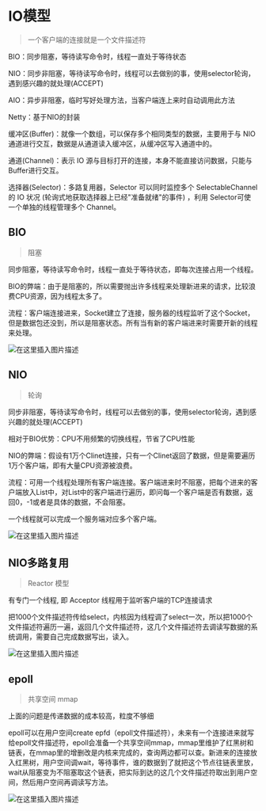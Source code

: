 # IO模型

> 一个客户端的连接就是一个文件描述符

BIO：同步阻塞，等待读写命令时，线程一直处于等待状态

NIO：同步非阻塞，等待读写命令时，线程可以去做别的事，使用selector轮询，遇到感兴趣的就处理(ACCEPT)

AIO：异步非阻塞，临时写好处理方法，当客户端连上来时自动调用此方法

Netty：基于NIO的封装

缓冲区(Buffer)：就像一个数组，可以保存多个相同类型的数据，主要用于与 NIO 通道进行交互，数据是从通道读入缓冲区，从缓冲区写入通道中的。

通道(Channel)：表示 IO 源与目标打开的连接，本身不能直接访问数据，只能与Buffer进行交互。

选择器(Selector)：多路复用器，Selector 可以同时监控多个 SelectableChannel 的 IO 状况 (轮询式地获取选择器上已经"准备就绪"的事件) ，利用 Selector可使一个单独的线程管理多个 Channel。

## BIO

> 阻塞

同步阻塞，等待读写命令时，线程一直处于等待状态，即每次连接占用一个线程。

BIO的弊端：由于是阻塞的，所以需要抛出许多线程来处理新进来的请求，比较浪费CPU资源，因为线程太多了。

流程：客户端连接进来，Socket建立了连接，服务器的线程监听了这个Socket，但是数据包还没到，所以是阻塞状态。所有当有新的客户端进来时需要开新的线程来处理。

![在这里插入图片描述](https://img-blog.csdnimg.cn/2021010922244029.png?x-oss-process=image/watermark,type_ZmFuZ3poZW5naGVpdGk,shadow_10,text_aHR0cHM6Ly9ibG9nLmNzZG4ubmV0L3dlaXhpbl80MjEwMzAyNg==,size_16,color_FFFFFF,t_70)

## NIO

> 轮询

同步非阻塞，等待读写命令时，线程可以去做别的事，使用selector轮询，遇到感兴趣的就处理(ACCEPT)

相对于BIO优势：CPU不用频繁的切换线程，节省了CPU性能

NIO的弊端：假设有1万个Clinet连接，只有一个Clinet返回了数据，但是需要遍历1万个客户端，即有大量CPU资源被浪费。

流程：可用一个线程处理所有客户端连接。客户端进来时不阻塞，把每个进来的客户端放入List中，对List中的客户端进行遍历，即问每一个客户端是否有数据，返回0，-1或者是具体的数据，不会阻塞。

一个线程就可以完成一个服务端对应多个客户端。

![在这里插入图片描述](https://img-blog.csdnimg.cn/2021010922294737.png?x-oss-process=image/watermark,type_ZmFuZ3poZW5naGVpdGk,shadow_10,text_aHR0cHM6Ly9ibG9nLmNzZG4ubmV0L3dlaXhpbl80MjEwMzAyNg==,size_16,color_FFFFFF,t_70)

## NIO多路复用

> Reactor 模型

有专门一个线程, 即 Acceptor 线程用于监听客户端的TCP连接请求

把1000个文件描述符传给select，内核因为线程调了select一次，所以把1000个文件描述符遍历一遍，返回几个文件描述符，这几个文件描述符去调读写数据的系统调用，需要自己完成数据写出，读入。

![在这里插入图片描述](https://img-blog.csdnimg.cn/20210109192025330.png?x-oss-process=image/watermark,type_ZmFuZ3poZW5naGVpdGk,shadow_10,text_aHR0cHM6Ly9ibG9nLmNzZG4ubmV0L3dlaXhpbl80MjEwMzAyNg==,size_16,color_FFFFFF,t_70)

## epoll

> 共享空间 mmap

上面的问题是传递数据的成本较高，粒度不够细

epoll可以在用户空间create epfd（epoll文件描述符），未来有一个连接进来就写给epoll文件描述符，epoll会准备一个共享空间mmap，mmap里维护了红黑树和链表，在mmap里的增删改是内核来完成的，查询两边都可以查。新进来的连接放入红黑树，用户空间调wait，等待事件，谁的数据到了就把这个节点往链表里放，wait从阻塞变为不阻塞取这个链表，把实际到达的这几个文件描述符取出到用户空间，然后用户空间再调读写方法。

![在这里插入图片描述](https://img-blog.csdnimg.cn/20210109192855527.png?x-oss-process=image/watermark,type_ZmFuZ3poZW5naGVpdGk,shadow_10,text_aHR0cHM6Ly9ibG9nLmNzZG4ubmV0L3dlaXhpbl80MjEwMzAyNg==,size_16,color_FFFFFF,t_70)